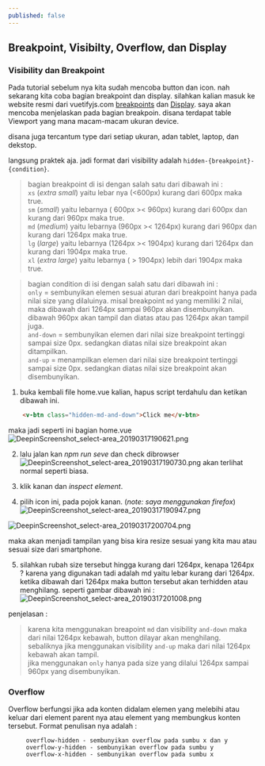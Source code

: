 ```yaml
---
published: false
---
```

## Breakpoint, Visibilty, Overflow, dan Display

### Visibility dan Breakpoint
Pada tutorial sebelum nya kita sudah mencoba button dan icon. nah sekarang kita coba bagian breakpoint dan display. silahkan kalian masuk ke website resmi dari vuetifyjs.com [breakpoints](https://vuetifyjs.com/en/framework/breakpoints#breakpoints) dan [Display](https://vuetifyjs.com/en/framework/display). saya akan mencoba menjelaskan pada bagian breakpoin. disana terdapat table Viewport yang mana macam-macam ukuran device. 


disana juga tercantum type dari setiap ukuran, adan tablet, laptop, dan dekstop.

langsung praktek aja. 
jadi format dari visibility adalah ``hidden-{breakpoint}-{condition}``.  

> bagian breakpoint di isi dengan salah satu dari dibawah ini :  
``xs`` (_extra small_) yaitu lebar nya (<600px) kurang dari 600px maka true.  
``sm`` (_small_) yaitu lebarnya ( 600px >< 960px) kurang dari 600px dan kurang dari 960px maka true.  
``md`` (_medium_) yaitu lebarnya (960px >< 1264px) kurang dari 960px dan kurang dari 1264px maka true.  
``lg`` (_large_) yaitu lebarnya (1264px >< 1904px) kurang dari 1264px dan kurang dari 1904px maka true.  
``xl`` (_extra large_) yaitu lebarnya ( > 1904px) lebih dari 1904px maka true.

> bagian condition di isi dengan salah satu dari dibawah ini :  
``only`` = sembunyikan elemen sesuai aturan dari breakpoint hanya pada nilai size yang dilaluinya. misal breakpoint ``md`` yang memiliki 2 nilai, maka dibawah dari 1264px sampai 960px akan disembunyikan. dibawah 960px akan tampil dan diatas atau pas 1264px akan tampil juga.  
``and-down`` = sembunyikan elemen dari nilai size breakpoint tertinggi sampai size 0px. sedangkan diatas nilai size breakpoint akan ditampilkan.  
``and-up`` = menampilkan elemen dari nilai size breakpoint tertinggi sampai size 0px. sedangkan diatas nilai size breakpoint akan disembunyikan.  

1. buka kembali file home.vue kalian, hapus script terdahulu dan ketikan dibawah ini.
```html
    <v-btn class="hidden-md-and-down">Click me</v-btn>
```

maka jadi seperti ini bagian home.vue
![DeepinScreenshot_select-area_20190317190621.png]({{site.baseurl}}/_posts/DeepinScreenshot_select-area_20190317190621.png)

2. lalu jalan kan _npm run seve_ dan check dibrowser
![DeepinScreenshot_select-area_20190317190730.png]({{site.baseurl}}/_posts/DeepinScreenshot_select-area_20190317190730.png)
akan terlihat normal seperti biasa.

3. klik kanan dan _inspect element_.
4. pilih icon ini, pada pojok kanan. (_note: saya menggunakan firefox_)
![DeepinScreenshot_select-area_20190317190947.png]({{site.baseurl}}/_posts/DeepinScreenshot_select-area_20190317190947.png)

![DeepinScreenshot_select-area_20190317200704.png]({{site.baseurl}}/_posts/DeepinScreenshot_select-area_20190317200704.png)

maka akan menjadi tampilan yang bisa kira resize sesuai yang kita mau atau sesuai size dari smartphone.

5. silahkan rubah size tersebut hingga kurang dari 1264px, kenapa 1264px ? karena yang digunakan tadi adalah md yaitu lebar kurang dari 1264px. ketika dibawah dari 1264px maka button tersebut akan terhidden atau menghilang. seperti gambar dibawah ini :
![DeepinScreenshot_select-area_20190317201008.png]({{site.baseurl}}/_posts/DeepinScreenshot_select-area_20190317201008.png)

penjelasan :
> karena kita menggunakan breapoint ``md`` dan visibility ``and-down`` maka dari nilai 1264px kebawah, button dilayar akan menghilang.  
sebaliknya jika menggunakan visibility ``and-up`` maka dari nilai 1264px kebawah akan tampil.  
jika menggunakan ``only`` hanya pada size yang dilalui 1264px sampai 960px yang disembunyikan.

### Overflow
Overflow berfungsi jika ada konten didalam elemen yang melebihi atau keluar dari element parent nya atau element yang membungkus konten tersebut. Format penulisan nya adalah :
```
     overflow-hidden - sembunyikan overflow pada sumbu x dan y
     overflow-y-hidden - sembunyikan overflow pada sumbu y
     overflow-x-hidden - sembunyikan overflow pada sumbu x
```

